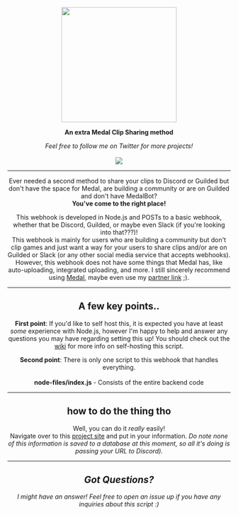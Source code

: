 <p align="center">
  <img width="260" src="https://cdn.medal.tv/assets/img/avatars/default.png">
</p>

<p align="center">
	<strong>An extra Medal Clip Sharing method</strong></p>
	<p align="center">
		<p align="center"><i>Feel free to follow me on Twitter for more projects!</i><br>
		<a href="https://twitter.com/_awexx"><br />
	<img src="https://www.ft.com/__origami/service/image/v2/images/raw/ftsocial:twitter?source=Twitter">
</a>
</p>

<hr>

<p align="center">Ever needed a second method to share your clips to Discord or Guilded but don't have the space for Medal, are building a community or are on Guilded and don't have MedalBot?<br>
<strong>You've come to the right place!</strong></p>

<p align="center">This webhook is developed in Node.js and POSTs to a basic webhook, whether that be Discord, Guilded, or maybe even Slack (if you're looking into that???)!<br>
This webhook is mainly for users who are building a community but don't clip games and just want a way for your users to share clips and/or are on Guilded or Slack (or any other social media service that accepts webhooks).<br>
However, this webhook does not have some things that Medal has, like auto-uploading, integrated uploading, and more. I still sincerely recommend using <a href="https://medal.tv/download">Medal</a>, maybe even use my <a href="https://medal.tv/?ref=awex_partner">partner link</a> ;).</p>

<hr>

<h2 align="center">A few key points..</h2>
	<p align="center"><strong>First point</strong>: If you'd like to self host this, it is expected you have at least <i>some</i> experience with Node.js, however I'm happy to help and answer any questions you may have regarding setting this up! You should check out the <a href="https://github.com/awexxx/medal-clip-webhook/wiki">wiki</a> for more info on self-hosting this script.</p>
		<p align="center"><strong>Second point</strong>: There is only one script to this webhook that handles everything.<br>
			<br>
	<strong>node-files/index.js</strong> - Consists of the entire backend code
			<p align="center">
				<hr>
				<h2 align="center">how to do the thing tho</h2>
					<p align="center">Well, you can do it <i>really</i> easily!<br>
						Navigate over to this <a href="https://mcw.plaguecraft.xyz">project site</a> and put in your information. <i>Do note none of this information is saved to a database at this moment, so all it's doing is passing your URL to Discord).
				<hr>
			<h2 align="center">Got Questions?</h2>
				<p align="center">I might have an answer! Feel free to open an issue up if you have any inquiries about this script :)</p>